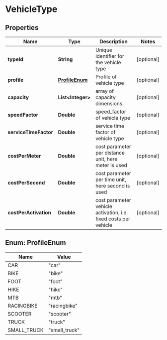 
# VehicleType

## Properties
Name | Type | Description | Notes
------------ | ------------- | ------------- | -------------
**typeId** | **String** | Unique identifier for the vehicle type |  [optional]
**profile** | [**ProfileEnum**](#ProfileEnum) | Profile of vehicle type |  [optional]
**capacity** | **List&lt;Integer&gt;** | array of capacity dimensions |  [optional]
**speedFactor** | **Double** | speed_factor of vehicle type |  [optional]
**serviceTimeFactor** | **Double** | service time factor of vehicle type |  [optional]
**costPerMeter** | **Double** | cost parameter per distance unit, here meter is used |  [optional]
**costPerSecond** | **Double** | cost parameter per time unit, here second is used |  [optional]
**costPerActivation** | **Double** | cost parameter vehicle activation, i.e. fixed costs per vehicle |  [optional]


<a name="ProfileEnum"></a>
## Enum: ProfileEnum
Name | Value
---- | -----
CAR | &quot;car&quot;
BIKE | &quot;bike&quot;
FOOT | &quot;foot&quot;
HIKE | &quot;hike&quot;
MTB | &quot;mtb&quot;
RACINGBIKE | &quot;racingbike&quot;
SCOOTER | &quot;scooter&quot;
TRUCK | &quot;truck&quot;
SMALL_TRUCK | &quot;small_truck&quot;



